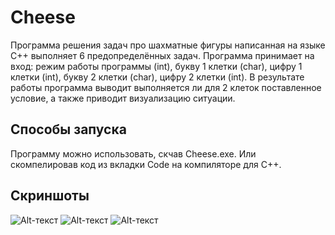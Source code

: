 # Cheese
 Программа решения задач про шахматные фигуры написанная на языке C++ выполняет 6 предопределённых задач. Программа принимает на вход: режим работы программы (int), букву 1 клетки (char), цифру 1 клетки (int), букву 2 клетки (char), цифру 2 клетки (int). В результате работы программа выводит выполняется ли для 2 клеток поставленное условие, а также приводит визуализацию ситуации.

 ## Способы запуска
 Программу можно использовать, скчав Cheese.exe. Или скомпелировав код из вкладки Code на компиляторе для C++.

 ## Скриншоты
![Alt-текст](https://github.com/GunbinSergey/Сheese/blob/main/Consol1.png "Консоль")
![Alt-текст](https://github.com/GunbinSergey/Сheese/blob/main/Consol2.png "Консоль")
![Alt-текст](https://github.com/GunbinSergey/Сheese/blob/main/Consol3H.png "Консоль c подвохом")

